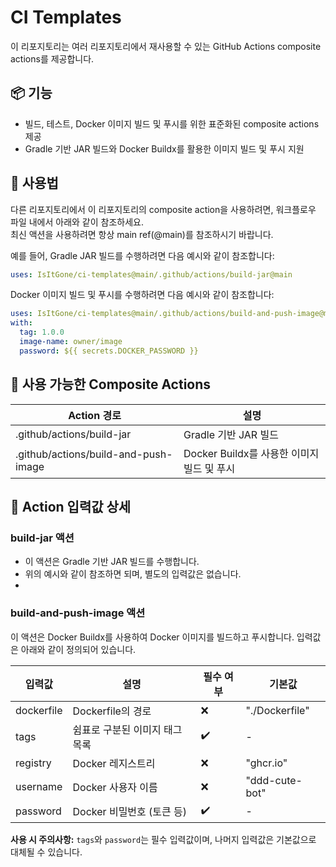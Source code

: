 # CI Templates

이 리포지토리는 여러 리포지토리에서 재사용할 수 있는 GitHub Actions composite actions를 제공합니다.

## 📦 기능

- 빌드, 테스트, Docker 이미지 빌드 및 푸시를 위한 표준화된 composite actions 제공
- Gradle 기반 JAR 빌드와 Docker Buildx를 활용한 이미지 빌드 및 푸시 지원

## 🚀 사용법

다른 리포지토리에서 이 리포지토리의 composite action을 사용하려면, 워크플로우 파일 내에서 아래와 같이 참조하세요.  
최신 액션을 사용하려면 항상 main ref(@main)를 참조하시기 바랍니다.

예를 들어, Gradle JAR 빌드를 수행하려면 다음 예시와 같이 참조합니다:
```yaml
uses: IsItGone/ci-templates@main/.github/actions/build-jar@main
```

Docker 이미지 빌드 및 푸시를 수행하려면 다음 예시와 같이 참조합니다:  
```yaml
uses: IsItGone/ci-templates@main/.github/actions/build-and-push-image@main
with:  
  tag: 1.0.0  
  image-name: owner/image  
  password: ${{ secrets.DOCKER_PASSWORD }}
```
## 📁 사용 가능한 Composite Actions

| Action 경로                                          | 설명                                             |
| ---------------------------------------------------- | ------------------------------------------------ |
| .github/actions/build-jar                            | Gradle 기반 JAR 빌드                              |
| .github/actions/build-and-push-image                 | Docker Buildx를 사용한 이미지 빌드 및 푸시          |

## 🔧 Action 입력값 상세

### build-jar 액션
- 이 액션은 Gradle 기반 JAR 빌드를 수행합니다.
- 위의 예시와 같이 참조하면 되며, 별도의 입력값은 없습니다.
- 
### build-and-push-image 액션

이 액션은 Docker Buildx를 사용하여 Docker 이미지를 빌드하고 푸시합니다. 입력값은 아래와 같이 정의되어 있습니다.

| 입력값     | 설명                                      | 필수 여부 | 기본값             |
|------------|-------------------------------------------|-----------|--------------------|
| dockerfile | Dockerfile의 경로                         | ❌        | "./Dockerfile"     |
| tags       | 쉼표로 구분된 이미지 태그 목록             | ✔️        | -                  |
| registry   | Docker 레지스트리                         | ❌        | "ghcr.io"          |
| username   | Docker 사용자 이름                         | ❌        | "ddd-cute-bot"     |
| password   | Docker 비밀번호 (토큰 등)                  | ✔️        | -                  |

**사용 시 주의사항:** `tags`와 `password`는 필수 입력값이며, 나머지 입력값은 기본값으로 대체될 수 있습니다.
